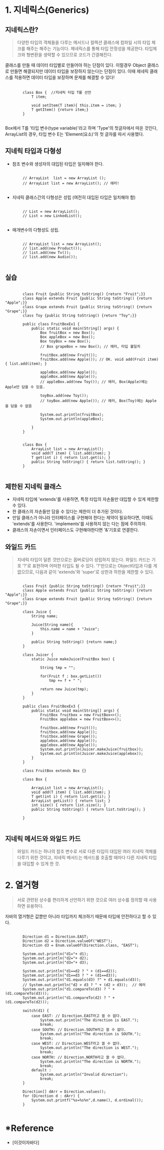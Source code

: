 # 1. 지네릭스(Generics)
## 지네릭스란?
> 다양한 타입의 객체들을 다루는 메서드나 컬렉션 클래스에 컴파일 시의 타입 체크를 해주는 해주는 기능이다.
> 제네릭스를 통해 타입 안정성을 제공한다. 타입체크와 형변환을 생략할 수 있으므로 코드가 간결해진다.

클래스를 만들 때 데이터 타입별로 만들어야 하는 단점이 있다. 이럴경우 Object 클래스로 만들면 해결되지만 데이터 타입을 보장하지 않는다는 단점이 있다.
이때 제네릭 클래스를 적용하면 데이터 타입을 보장하며 문제를 해결할 수 있다!

<pre>
	<code>
		class Box<T> {	//지네릭 타입 T를 선언
			T item;
			
			void setItem(T item){ this.item = item; }
			T getItem() {return item;}
		}
	</code>
</pre>
Box<T>에서 T를 '타입 변수(type variable)'라고 하며 'Type'의 첫글자에서 따온 것인다, ArrayList<E>의 경우, 타입 변수 E는 'Element(요소)'의 첫 글자를 따서 사용했다.
	
## 지네릭 타입과 다형성
+ 참조 변수와 생성자의 대입된 타입은 일치해야 한다.

<pre>
	<code>
		// ArrayList <Tv> list = new ArrayList <Tv>();
		// ArrayList<Product> list = new ArrayList<Tv>(); // 에러!
	</code>
</pre>

+ 지네릭 클래스간의 다형성은 성립 (여전히 대입된 타입은 일치해야 함)
<pre>
	<code>
		// List<Tv> = new ArrayList<Tv>();
		// List<Tv> = new LinkedList<Tv>();
	</code>
</pre>
+ 매개변수의 다형성도 성립.
<pre>
	<code>
		// ArrayList<Product> list = new ArrayList<Product>();
		// list.add(new Product());
		// list.add(new Tv());
		// list.add(new Audio());
	</code>
</pre>
	
## 실습 

<pre>
	<code>
		class Fruit {public String toString() {return "Fruit";}}
		class Apple extends Fruit {public String toString() {return "Apple";}}
		class Grape extends Fruit {public String toString() {return "Grape";}}
		class Toy {public String toString() {return "Toy";}}
		
		public class FruitBoxEx1 {
			public static void main(String[] args) {
				Box<Fruit> fruitBox = new Box<Fruit>();
				Box<Apple> appleBox = new Box<Apple>();
				Box<Toy> toyBox = new Box<Toy>();
				// Box<Grape> grapeBox = new Box<Apple>(); // 에러, 타입 불일치
				
				fruitBox.add(new Fruit());
				fruitBox.add(new Apple()); // OK. void add(Fruit item) { list.add(item); }
				
				appleBox.add(new Apple());
				appleBox.add(new Apple());
				// appleBox.add(new Toy()); // 에러, Box(Apple)에는 Apple만 담을 수 있음.
				
				toyBox.add(new Toy());
				// toyBox.add(new Apple()); // 에러, Box(Toy)에는 Apple을 담을 수 없음
				
				System.out.println(fruitBox);
				System.out.println(appleBox);
				
			}
		}
		
		
		class Box<T> {
			ArrayList<T> list = new ArrayList<T>();
			void add(T item) { list.add(item); }
			T get(int i) { return list.get(i); }
			public String toString() { return list.toString(); }
		}
	</code>
</pre>

## 제한된 지네릭 클래스
+ 지네릭 타입에 'extends'를 사용하면, 특정 타입의 자손들만 대입할 수 있게 제한할 수 있다.
+ 한 클래스의 자손들만 담을 수 있다는 제한이 더 추가된 것이다.
+ 만일 클래스가 아니라 인터페이스를 구현해야 한다는 제약이 필요하다면, 이때도 'extends'를 사용한다. 'implements'를 사용하지 않는 다는 점에 주의하자.
+ 클래스의 자손이면서 인터페이스도 구현해야한다면 '&'기호로 연결한다.

## 와일드 카드
> 지네릭 타입이 달른 것만으로는 옵버로딩이 성립하지 않는다.
> 와일드 카드는 기호 '?'로 표현하며 어떠한 타입도 될 수 있다.
> '?'만으로는 Object타입과 다를 게 없으므로, 다음과 같이 'extends'와 'super'로 상한과 하한을 제한할 수 있다.

<pre>
	<code>
		class Fruit {public String toString() {return "Fruit";}}
		class Apple extends Fruit {public String toString() {return "Apple";}}
		class Grape extends Fruit {public String toString() {return "Grape";}}

		class Juice {
			String name;

			Juice(String name){
				this.name = name + "Juice";
			}

			public String toString() {return name;}
		}

		class Juicer {
			static Juice makeJuice(FruitBox<? extends Fruit> box) {

				String tmp = "";

				for(Fruit f : box.getList())
					tmp += f + " ";

				return new Juice(tmp);
			}
		}

		public class FruitBoxEx3 {
			public static void main(String[] args) {
				FruitBox<Fruit> fruitbox = new FruitBox<>();
				FruitBox<Apple> applebox = new FruitBox<>();

				fruitbox.add(new Fruit());
				fruitbox.add(new Apple());
				fruitbox.add(new Grape());
				applebox.add(new Apple());
				applebox.add(new Apple());
				System.out.println(Juicer.makeJuice(fruitbox));
				System.out.println(Juicer.makeJuice(applebox));
			}
		}

		class FruitBox<T extends Fruit> extends Box<T> {}

		class Box<T> {

			ArrayList<T> list = new ArrayList<T>();
			void add(T item) { list.add(item); }
			T get(int i) { return list.get(i); }
			ArrayList<T> getList() { return list; }
			int size() { return list.size(); }
			public String toString() { return list.toString(); }

		}
	</code>
</pre>

## 지네릭 메서드와 와일드 카드
> 와일드 카드는 하나의 참조 변수로 서로 다른 타입이 대입된 여러 지네릭 객체를 다루기 위한 것이고, 지네릭 메서드는 메서드를 호출할 때마다 다른 지네릭 타입을 대입할 수 있게 한 것.

# 2. 열거형
> 서로 관련된 상수를 편리하게 선언하기 위한 것으로 여러 상수를 정의할 때 사용하면 유용하다.

자바의 열거형은 값뿐만 아니라 타입까지 체크하기 때문에 타입에 안전하다고 할 수 있다.
<pre>
	<code>
		Direction d1 = Direction.EAST;
		Direction d2 = Direction.valueOf("WEST");
		Direction d3 = Enum.valueOf(Direction.class, "EAST");
		
		System.out.println("d1="+ d1);
		System.out.println("d2="+ d2);
		System.out.println("d3="+ d3);

		System.out.println("d1==d2 ? " + (d1==d2));
		System.out.println("d1==d3 ? " + (d1==d3));
		System.out.println("d1.equals(d3) ?" + d1.equals(d3));
		// System.out.println("d2 > d3 ? " + (d2 > d3));  // 에러
		System.out.println("d1.compareTo(d3) ? " + (d1.compareTo(d3)));
		System.out.println("d1.compareTo(d2) ? " + (d1.compareTo(d2)));
		
		switch(d1) {
			case EAST: // Direction.EAST라고 쓸 수 없다.
				System.out.println("The direction is EAST.");
				break;
			case SOUTH: // Direction.SOUTH라고 쓸 수 없다.
				System.out.println("The direction is SOUTH.");
				break;
			case WEST: // Direction.WEST라고 쓸 수 없다.
				System.out.println("The direction is WEST.");
				break;
			case NORTH: // Direction.NORTH라고 쓸 수 없다.
				System.out.println("The direction is NORTH.");
				break;
			default :
				System.out.println("Invalid direction");
				break;
		}
		
		Direction[] dArr = Direction.values();
		for (Direction d : dArr) {
			System.out.printf("%s=%s%n",d.name(), d.ordinal());
		}
	</code>
</pre>


# *Reference
+ [이것이자바다]

